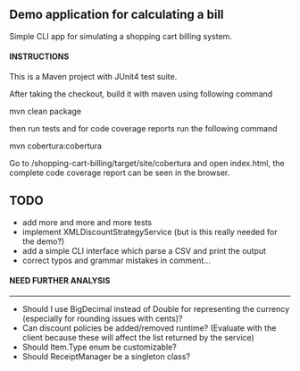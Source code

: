 Demo application for calculating a bill
-----------------------------
Simple CLI app for simulating a shopping cart billing system.

#### INSTRUCTIONS 
This is a Maven project with JUnit4 test suite.

After taking the checkout, build it with maven using following command

mvn clean package

then run tests and for code coverage reports run the following command

mvn cobertura:cobertura 

Go to <workspace>/shopping-cart-billing/target/site/cobertura and open index.html, the complete code coverage report can be seen in the browser.

TODO
-----------------------------
* add more and more and more tests
* implement XMLDiscountStrategyService (but is this really needed for the demo?)
* add a simple CLI interface which parse a CSV and print the output
* correct typos and grammar mistakes in comment... 

#### NEED FURTHER ANALYSIS
-----------------------------
* Should I use BigDecimal instead of Double for representing the currency (especially for rounding issues with cents)?
* Can discount policies be added/removed runtime? (Evaluate with the client because these will affect the list returned by the service)
* Should Item.Type enum be customizable? 
* Should ReceiptManager be a singleton class?
 